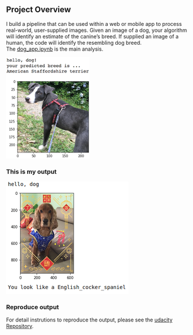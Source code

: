 [//]: # (Image References)

[image1]: ./images/sample_dog_output.png "Sample Output"
[image2]: ./images/hello_dog.png "hello_dog"



## Project Overview

I build a pipeline that can be used within a web or mobile app to process real-world, user-supplied images.  Given an image of a dog, your algorithm will identify an estimate of the canine’s breed.  If supplied an image of a human, the code will identify the resembling dog breed.  
The [dog_app.ipynb](https://github.com/AlexanderCYchu/Dog-Breed-Classifier/blob/master/dog_app.ipynb) is the main analysis.

![Sample Output][image1]

### This is my output
![hello_dog][image2]

### Reproduce output
For detail instrutions to reproduce the output, please see the [udacity Repository](https://github.com/udacity/dog-project).
